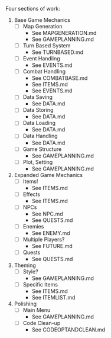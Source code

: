 Four sections of work:
1. Base Game Mechanics
    - [ ] Map Generation
        - See MAPGENERATION.md
        - See GAMEPLANNING.md
    - [ ] Turn Based System
        - See TURNBASED.md
    - [ ] Event Handling
        - See EVENTS.md
    - [ ] Combat Handling
        - See COMBATBASE.md
        - See ITEMS.md
        - See EVENTS.md
    - [ ] Data Saving 
        - See DATA.md
    - [ ] Data Storing
        - See DATA.md
    - [ ] Data Loading
        - See DATA.md
    - [ ] Data Handling
        - See DATA.md
    - [ ] Game Structure
        - See GAMEPLANNING.md
    - [ ] Plot, Setting
        - See GAMEPLANNING.md
2. Expanded Game Mechanics
    - [ ] Items!
        - See ITEMS.md
    - [ ] Effects
        - See ITEMS.md
    - [ ] NPCs
        - See NPC.md
        - See QUESTS.md
    - [ ] Enemies
        - See ENEMY.md
    - [ ] Multiple Players?
        - See FUTURE.md
    - [ ] Quests
        - See QUESTS.md
3. Theming
    - [ ] Style?
        - See GAMEPLANNING.md
    - [ ] Specific Items
        - See ITEMS.md
        - See ITEMLIST.md
4. Polishing
    - [ ] Main Menu
        - See GAMEPLANNING.md
    - [ ] Code Clean-up
        - See CODEOPTANDCLEAN.md
